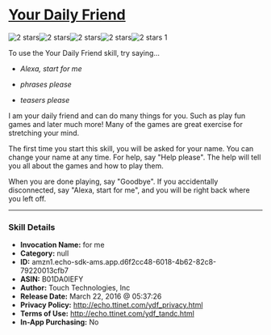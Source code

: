 # [Your Daily Friend](http://alexa.amazon.com/#skills/amzn1.echo-sdk-ams.app.d6f2cc48-6018-4b62-82c8-79220013cfb7)
![2 stars](../../images/ic_star_black_18dp_1x.png)![2 stars](../../images/ic_star_black_18dp_1x.png)![2 stars](../../images/ic_star_border_black_18dp_1x.png)![2 stars](../../images/ic_star_border_black_18dp_1x.png)![2 stars](../../images/ic_star_border_black_18dp_1x.png) 1

To use the Your Daily Friend skill, try saying...

* *Alexa, start for me*

* *phrases please*

* *teasers please*

I am your daily friend and can do many things for you.  Such as play fun games and later much more!  Many of the games are great exercise for stretching your mind.

The first time you start this skill, you will be asked for your name.  You can change your name at any time.   For help, say "Help please".   The help will tell you all about the games and how to play them.  

When you are done playing, say "Goodbye".  If you accidentally disconnected, say "Alexa, start for me", and you will be right back where you left off.

***

### Skill Details

* **Invocation Name:** for me
* **Category:** null
* **ID:** amzn1.echo-sdk-ams.app.d6f2cc48-6018-4b62-82c8-79220013cfb7
* **ASIN:** B01DA0IEFY
* **Author:** Touch Technologies, Inc
* **Release Date:** March 22, 2016 @ 05:37:26
* **Privacy Policy:** http://echo.ttinet.com/ydf_privacy.html
* **Terms of Use:** http://echo.ttinet.com/ydf_tandc.html
* **In-App Purchasing:** No
